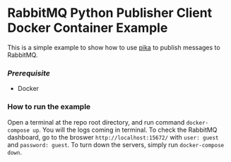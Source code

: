 # RabbitMQ Python Publisher Client Docker Container Example 

This is a simple example to show how to use [pika](https://pika.readthedocs.io/en/stable/) to publish messages to RabbitMQ.

### *Prerequisite* 
- Docker 

### How to run the example
Open a terminal at the repo root directory, and run command `docker-compose up`. You will the logs coming in terminal. 
To check the RabbitMQ dashboard, go to the broswer `http://localhost:15672/` with `user: guest` and `password: guest`.
To turn down the servers, simply run `docker-compose down`.